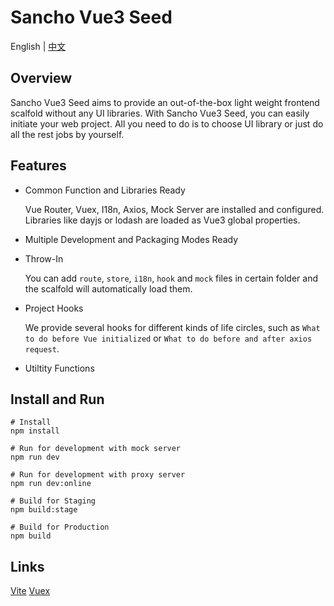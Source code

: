 # Sancho Vue3 Seed

English | [中文](README_zh_CN.md)

## Overview

Sancho Vue3 Seed aims to provide an out-of-the-box light weight frontend scalfold without any UI libraries. With Sancho Vue3 Seed, you can easily initiate your web project. All you need to do is to choose UI library or just do all the rest jobs by yourself. 

## Features

- Common Function and Libraries Ready

  Vue Router, Vuex, I18n, Axios, Mock Server are installed and configured. Libraries like dayjs or lodash are loaded as Vue3 global properties.

- Multiple Development and Packaging Modes Ready

- Throw-In  

  You can add `route`, `store`, `i18n`, `hook` and `mock` files in certain folder and the scalfold will automatically load them. 

- Project Hooks  

  We provide several hooks for different kinds of life circles, such as `What to do before Vue initialized` or `What to do before and after axios request`. 

- Utiltity Functions

## Install and Run

```
# Install
npm install

# Run for development with mock server
npm run dev

# Run for development with proxy server
npm run dev:online

# Build for Staging
npm build:stage

# Build for Production
npm build
```

## Links

[Vite](https://vitejs.dev/)  [Vuex](https://next.vuex.vuejs.org/)
